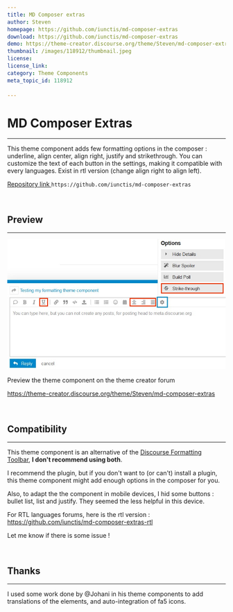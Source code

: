 ```yaml
---
title: MD Composer extras
author: Steven
homepage: https://github.com/iunctis/md-composer-extras
download: https://github.com/iunctis/md-composer-extras
demo: https://theme-creator.discourse.org/theme/Steven/md-composer-extras
thumbnail: /images/118912/thumbnail.jpeg
license: 
license_link: 
category: Theme Components
meta_topic_id: 118912

---
```

# MD Composer Extras
---

<span class='excerpt'>This theme component adds few formatting options in the composer : underline, align center, align right, justify and strikethrough. You can customize the text of each button in the settings, making it compatible with every languages. Exist in rtl version (change align right to align left).</span>


[Repository link ](https://github.com/iunctis/md-composer-extras)
`https://github.com/iunctis/md-composer-extras`

<br>

## Preview
---

![md-composer-extras: 690x411](/images/118912/m1nykZMoSa85lb5AXuz163fGxu4.jpeg)

Preview the theme component on the theme creator forum

https://theme-creator.discourse.org/theme/Steven/md-composer-extras


<br>

## Compatibility
---

This theme component is an alternative of the [Discourse Formatting Toolbar](https://meta.discourse.org/t/formatting-toolbar/40649), **I don't recommend using both**.

I recommend the plugin, but if you don't want to (or can't) install a plugin, this theme component might add enough options in the composer for you.

Also, to adapt the the component in mobile devices, I hid some buttons : bullet list, list and justify. They seemed the less helpful in this device.

For RTL languages forums, here is the rtl version : https://github.com/iunctis/md-composer-extras-rtl

Let me know if there is some issue !


<br>

## Thanks
---

I used some work done by @Johani in his theme components to add translations of the elements, and auto-integration of fa5 icons.